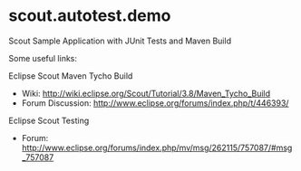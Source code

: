 scout.autotest.demo
===================

Scout Sample Application with JUnit Tests and Maven Build

Some useful links:

Eclipse Scout Maven Tycho Build
- Wiki: http://wiki.eclipse.org/Scout/Tutorial/3.8/Maven_Tycho_Build
- Forum Discussion: http://www.eclipse.org/forums/index.php/t/446393/

Eclipse Scout Testing
- Forum: http://www.eclipse.org/forums/index.php/mv/msg/262115/757087/#msg_757087


